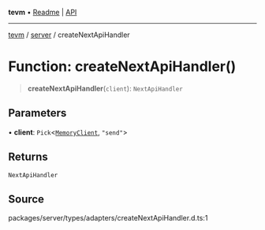 **tevm** • [Readme](../../README.md) \| [API](../../modules.md)

***

[tevm](../../README.md) / [server](../README.md) / createNextApiHandler

# Function: createNextApiHandler()

> **createNextApiHandler**(`client`): `NextApiHandler`

## Parameters

• **client**: `Pick`\<[`MemoryClient`](../../index/type-aliases/MemoryClient.md), `"send"`\>

## Returns

`NextApiHandler`

## Source

packages/server/types/adapters/createNextApiHandler.d.ts:1
